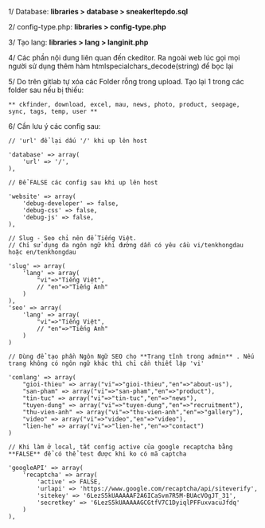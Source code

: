 1/  Database: **libraries > database > sneakerltepdo.sql**

2/  config-type.php: **libraries > config-type.php**

3/  Tạo lang: **libraries > lang > langinit.php**

4/  Các phần nội dung liên quan đến ckeditor. Ra ngoài web lúc gọi mọi người sử dụng thêm hàm htmlspecialchars_decode(string) để bọc lại

5/  Do trên gitlab tự xóa các Folder rỗng trong upload. Tạo lại 1 trong các folder sau nếu bị thiếu:

    ** ckfinder, download, excel, mau, news, photo, product, seopage, sync, tags, temp, user **

6/  Cần lưu ý các config sau:
    
    // 'url' để lại dấu '/' khi up lên host
    
    'database' => array(
		'url' => '/',
	),
	
	// Để FALSE các config sau khi up lên host
	
	'website' => array(
    	'debug-developer' => false,
    	'debug-css' => false,
    	'debug-js' => false,
    ),
    
    // Slug - Seo chỉ nên để Tiếng Việt.
    // Chỉ sử dụng đa ngôn ngữ khi đường dẫn có yêu cầu vi/tenkhongdau hoặc en/tenkhongdau

    'slug' => array(
		'lang' => array(
			"vi"=>"Tiếng Việt",
			// "en"=>"Tiếng Anh"
		)
	),
    'seo' => array(
		'lang' => array(
			"vi"=>"Tiếng Việt",
			// "en"=>"Tiếng Anh"
		)
	)
    
    // Dùng để tạo phần Ngôn Ngữ SEO cho **Trang tĩnh trong admin** . Nếu trang không có ngôn ngữ khác thì chỉ cần thiết lập 'vi'
    
    'comlang' => array(
		"gioi-thieu" => array("vi"=>"gioi-thieu","en"=>"about-us"),
		"san-pham" => array("vi"=>"san-pham","en"=>"product"),
		"tin-tuc" => array("vi"=>"tin-tuc","en"=>"news"),
		"tuyen-dung" => array("vi"=>"tuyen-dung","en"=>"recruitment"),
		"thu-vien-anh" => array("vi"=>"thu-vien-anh","en"=>"gallery"),
		"video" => array("vi"=>"video","en"=>"video"),
		"lien-he" => array("vi"=>"lien-he","en"=>"contact")
	)
	
    // Khi làm ở local, tắt config active của google recaptcha bằng **FALSE** để có thể test được khi ko có mã captcha

    'googleAPI' => array(
		'recaptcha' => array(
			'active' => FALSE,
			'urlapi' => 'https://www.google.com/recaptcha/api/siteverify',
			'sitekey' => '6LezS5kUAAAAAF2A6ICaSvm7R5M-BUAcVOgJT_31',
			'secretkey' => '6LezS5kUAAAAAGCGtfV7C1DyiqlPFFuxvacuJfdq'
		)
	),